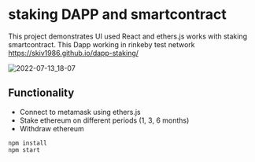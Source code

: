 # staking DAPP and smartcontract  
 

This project demonstrates UI used React and ethers.js works with staking smartcontract. This Dapp working in rinkeby test network https://skiv1986.github.io/dapp-staking/

![2022-07-13_18-07](https://i.imgur.com/3lxbQUt.png)

## Functionality

* Connect to metamask using ethers.js
* Stake ethereum on different periods (1, 3, 6 months)
* Withdraw ethereum

```shell
npm install
npm start
```
